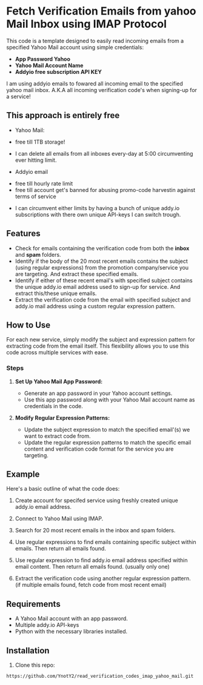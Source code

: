 # Fetch Verification Emails from yahoo Mail Inbox using IMAP Protocol

This code is a template designed to easily read incoming emails from a specified Yahoo Mail account using simple credentials:

- **App Password Yahoo**
- **Yahoo Mail Account Name**
- **Addyio free subscription API KEY**

I am using addyio emails to fowared all incoming email to the specified yahoo mail inbox. A.K.A all incoming verification code's when signing-up for a service! 

## This approach is entirely free 

- Yahoo Mail: 
+ free till 1TB storage!
* I can delete all emails from all inboxes every-day at 5:00 circumventing ever hitting limit.

- Addyio email
+ free till hourly rate limit 
+ free till account get's banned for abusing promo-code harvestin against terms of service 
* I can circumvent either limits by having a bunch of unique addy.io subscriptions with there own unique API-keys I can switch trough.


## Features

- Check for emails containing the verification code from both the **inbox** and **spam** folders.
- Identify if the body of the 20 most recent emails contains the subject (using regular expressions) from the promotion company/service you are targeting. And extract these specified emails.
- Identify if either of these recent email's with specified subject contains the unique addy.io email address used to sign-up for service. And extract this/these unique emails. 
- Extract the verification code from the email with specified subject and addy.io mail address using a custom regular expression pattern.

## How to Use

For each new service, simply modify the subject and expression pattern for extracting code from the email itself. This flexibility allows you to use this code across multiple services with ease.

### Steps

1. **Set Up Yahoo Mail App Password:**
   - Generate an app password in your Yahoo account settings.
   - Use this app password along with your Yahoo Mail account name as credentials in the code.

2. **Modify Regular Expression Patterns:**
   - Update the subject expression to match the specified email'(s) we want to extract code from.
   - Update the regular expression patterns to match the specific email content and verification code format for the service you are targeting.

## Example

Here's a basic outline of what the code does:

1. Create account for specifed service using freshly created unique addy.io email address.

2. Connect to Yahoo Mail using IMAP.
3. Search for 20 most recent emails in the inbox and spam folders.
4. Use regular expressions to find emails containing specific subject within emails. Then return all emails found.
5. Use regular expression to find addy.io email address specified within email content. Then return all emails found. (usually only one)
6. Extract the verification code using another regular expression pattern. (if multiple emails found, fetch code from most recent email)

## Requirements

- A Yahoo Mail account with an app password.
- Multiple addy.io API-keys
- Python with the necessary libraries installed.

## Installation

1. Clone this repo:
```sh
https://github.com/YnotY2/read_verification_codes_imap_yahoo_mail.git
```
